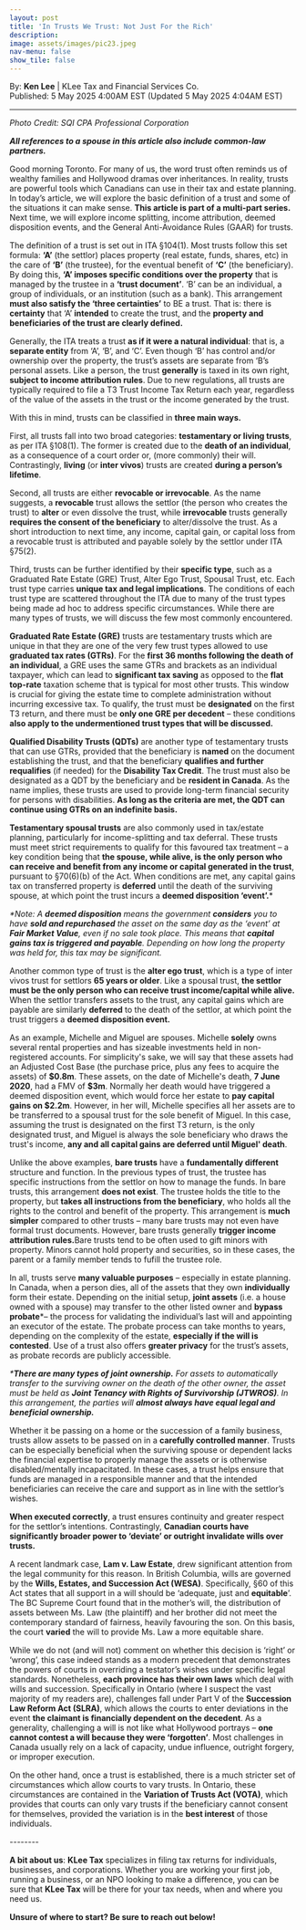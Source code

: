 ```yaml
---
layout: post
title: 'In Trusts We Trust: Not Just For the Rich'
description: 
image: assets/images/pic23.jpeg
nav-menu: false
show_tile: false
---
```


<style>
  p {
    margin-bottom: 15px; /* Reduce space below paragraphs */
  }

  hr.major {
    margin: 10px 0; /* Equal space above and below the <hr> */
  }
</style>

<!-- Credits -->
<div class="row">
	<div class="12u">
		<p>By: <b>Ken Lee</b> | KLee Tax and Financial Services Co.<br> Published: 5 May 2025 4:00AM EST (Updated 5 May 2025 4:04AM EST)</p>
	</div>
</div>

<hr class="major"/>

<!-- Content -->

<section>
  <div class="row">
	  <div class="12u">
		<p><i>Photo Credit: SQI CPA Professional Corporation</i></p>
    <p><b><i>All references to a spouse in this article also include common-law partners.</i></b></p>
    <p>Good morning Toronto. For many of us, the word trust often reminds us of wealthy families and Hollywood dramas over inheritances. In reality, trusts are powerful tools which Canadians can use in their tax and estate planning. In today’s article, we will explore the basic definition of a trust and some of the situations it can make sense. <b>This article is part of a multi-part series.</b> Next time, we will explore income splitting, income attribution, deemed disposition events, and the General Anti-Avoidance Rules (GAAR) for trusts.</p>
    <p>The definition of a trust is set out in ITA §104(1). Most trusts follow this set formula: <b>‘A’</b> (the settlor) places property (real estate, funds, shares, etc) in the care of <b>‘B’</b> (the trustee), for the eventual benefit of <b>‘C’</b> (the beneficiary). By doing this, <b>‘A’ imposes specific conditions over the property</b> that is managed by the trustee in a <b>‘trust document’</b>. ‘B’ can be an individual, a group of individuals, or an institution (such as a bank). This arrangement <b>must also satisfy the ‘three certainties’</b> to BE a trust. That is: there is <b>certainty</b> that ‘A’ <b>intended</b> to create the trust, and the <b>property and beneficiaries of the trust are clearly defined.</b></p>
    <p>Generally, the ITA treats a trust <b>as if it were a natural individual</b>: that is, a <b>separate entity</b> from ‘A’, ‘B’, and ‘C’. Even though ‘B’ has control and/or ownership over the property, the trust’s assets are separate from ‘B’s personal assets. Like a person, the trust <b>generally</b> is taxed in its own right, <b>subject to income attribution rules</b>. Due to new regulations, all trusts are typically required to file a T3 Trust Income Tax Return each year, regardless of the value of the assets in the trust or the income generated by the trust. </p>
    <p>With this in mind, trusts can be classified in <b>three main ways.</b></p>
    <p>First, all trusts fall into two broad categories: <b>testamentary or living trusts</b>, as per ITA §108(1). The former is created due to the <b>death of an individual</b>, as a consequence of a court order or, (more commonly) their will. Contrastingly, <b>living</b> (or <b>inter vivos</b>) trusts are created <b>during a person’s lifetime</b>.</p>
    <p>Second, all trusts are either <b>revocable or irrevocable</b>. As the name suggests, a <b>revocable</b> trust allows the settlor (the person who creates the trust) to <b>alter</b> or even dissolve the trust, while <b>irrevocable</b> trusts generally <b>requires the consent of the beneficiary</b> to alter/dissolve the trust. As a short introduction to next time, any income, capital gain, or capital loss from a revocable trust is attributed and payable solely by the settlor under ITA §75(2).</p>
    <p>Third, trusts can be further identified by their <b>specific type</b>, such as a Graduated Rate Estate (GRE) Trust, Alter Ego Trust, Spousal Trust, etc. Each trust type carries <b>unique tax and legal implications</b>. The conditions of each trust type are scattered throughout the ITA due to many of the trust types being made ad hoc to address specific circumstances. While there are many types of trusts, we will discuss the few most commonly encountered.</p>
    <p><b>Graduated Rate Estate (GRE)</b> trusts are testamentary trusts which are unique in that they are one of the very few trust types allowed to use <b>graduated tax rates (GTRs)</b>. For the <b>first 36 months following the death of an individual</b>, a GRE uses the same GTRs and brackets as an individual taxpayer, which can lead to <b>significant tax saving</b> as opposed to the <b>flat top-rate</b> taxation scheme that is typical for most other trusts. This window is crucial for giving the estate time to complete administration without incurring excessive tax. To qualify, the trust must be <b>designated</b> on the first T3 return, and there must be <b>only one GRE per decedent</b> – these conditions <b>also apply to the undermentioned trust types that will be discussed.</b></p>
    <p><b>Qualified Disability Trusts (QDTs)</b> are another type of testamentary trusts that can use GTRs, provided that the beneficiary is <b>named</b> on the document establishing the trust, and that the beneficiary <b>qualifies and further requalifies</b> (if needed) for the <b>Disability Tax Credit</b>. The trust must also be designated as a QDT by the beneficiary and be <b>resident in Canada</b>. As the name implies, these trusts are used to provide long-term financial security for persons with disabilities. <b>As long as the criteria are met, the QDT can continue using GTRs on an indefinite basis.</b></p>
    <p><b>Testamentary spousal trusts</b> are also commonly used in tax/estate planning, particularly for income-splitting and tax deferral. These trusts must meet strict requirements to qualify for this favoured tax treatment – a key condition being that <b>the spouse, while alive, is the only person who can receive and benefit from any income or capital generated in the trust</b>, pursuant to §70(6)(b) of the Act. When conditions are met, any capital gains tax on transferred property is <b>deferred</b> until the death of the surviving spouse, at which point the trust incurs a <b>deemed disposition ‘event’.</b>*</p>
    <p><i>*Note: A <b>deemed disposition</b> means the government <b>considers</b> you to have <b>sold and repurchased</b> the asset on the same day as the ‘event’ at <b>Fair Market Value</b>, even if no sale took place. This means that <b>capital gains tax is triggered and payable</b>. Depending on how long the property was held for, this tax may be significant.</i></p>
    <p>Another common type of trust is the <b>alter ego trust</b>, which is a type of inter vivos trust for settlors <b>65 years or older</b>. Like a spousal trust, <b>the settlor must be the only person who can receive trust income/capital while alive.</b> When the settlor transfers assets to the trust, any capital gains which are payable are similarly <b>deferred</b> to the death of the settlor, at which point the trust triggers a <b>deemed disposition event.</b></p>
    <p>As an example, Michelle and Miguel are spouses. Michelle <b>solely</b> owns several rental properties and has sizeable investments held in non-registered accounts. For simplicity's sake, we will say that these assets had an Adjusted Cost Base (the purchase price, plus any fees to acquire the assets) of <b>$0.8m</b>. These assets, on the date of Michelle's death, <b>7 June 2020</b>, had a FMV of <b>$3m</b>. Normally her death would have triggered a deemed disposition event, which would force her estate to <b>pay capital gains on $2.2m</b>. However, in her will, Michelle specifies all her assets are to be transferred to a spousal trust for the sole benefit of Miguel. In this case, assuming the trust is designated on the first T3 return, is the only designated trust, and Miguel is always the sole beneficiary who draws the trust's income, <b>any and all capital gains are deferred until Miguel' death</b>.</p>
    <p>Unlike the above examples, <b>bare trusts</b> have a <b>fundamentally different</b> structure and function. In the previous types of trust, the trustee has specific instructions from the settlor on how to manage the funds. In bare trusts, this arrangement <b>does not exist</b>. The trustee holds the title to the property, but <b>takes all instructions from the beneficiary</b>, who holds all the rights to the control and benefit of the property. This arrangement is <b>much simpler</b> compared to other trusts – many bare trusts may not even have formal trust documents. However, bare trusts generally <b>trigger income attribution rules.</b>Bare trusts tend to be often used to gift minors with property. Minors cannot hold property and securities, so in these cases, the parent or a family member tends to fufill the trustee role.</p>
    <p>In all, trusts serve <b>many valuable purposes</b> – especially in estate planning. In Canada, when a person dies, all of the assets that they own <b>individually</b> form their estate. Depending on the initial setup, <b>joint assets</b> (i.e. a house owned with a spouse) may transfer to the other listed owner and <b>bypass probate</b>*– the process for validating the individual’s last will and appointing an executor of the estate. The probate process can take months to years, depending on the complexity of the estate, <b>especially if the will is contested</b>. Use of a trust also offers <b>greater privacy</b> for the trust’s assets, as probate records are publicly accessible.</p>
    <p><i>*<b>There are many types of joint ownership.</b> For assets to automatically transfer to the surviving owner on the death of the other owner, the asset must be held as <b>Joint Tenancy with Rights of Survivorship (JTWROS)</b>. In this arrangement, the parties will <b>almost always have equal legal and beneficial ownership.</b></i></p>
    <p>Whether it be passing on a home or the succession of a family business, trusts allow assets to be passed on in a <b>carefully controlled manner</b>. Trusts can be especially beneficial when the surviving spouse or dependent lacks the financial expertise to properly manage the assets or is otherwise disabled/mentally incapacitated. In these cases, a trust helps ensure that funds are managed in a responsible manner and that the intended beneficiaries can receive the care and support as in line with the settlor’s wishes.</p>
    <p><b>When executed correctly</b>, a trust ensures continuity and greater respect for the settlor’s intentions. Contrastingly, <b>Canadian courts have significantly broader power to ‘deviate’ or outright invalidate wills over trusts.</b></p>
    <p>A recent landmark case, <b>Lam v. Law Estate</b>, drew significant attention from the legal community for this reason. In British Columbia, wills are governed by the <b>Wills, Estates, and Succession Act (WESA)</b>. Specifically, §60 of this Act states that all support in a will should be ‘adequate, just and <b>equitable</b>’. The BC Supreme Court found that in the mother’s will, the distribution of assets between Ms. Law (the plaintiff) and her brother did not meet the contemporary standard of fairness, heavily favouring the son. On this basis, the court <b>varied</b> the will to provide Ms. Law a more equitable share.</p>
    <p>While we do not (and will not) comment on whether this decision is ‘right’ or ‘wrong’, this case indeed stands as a modern precedent that demonstrates the powers of courts in overriding a testator’s wishes under specific legal standards. Nonetheless, <b>each province has their own laws</b> which deal with wills and succession. Specifically in Ontario (where I suspect the vast majority of my readers are), challenges fall under Part V of the <b>Succession Law Reform Act (SLRA)</b>, which allows the courts to enter deviations in the event <b>the claimant is financially dependent on the decedent</b>. As a generality, challenging a will is not like what Hollywood portrays – <b>one cannot contest a will because they were ‘forgotten’</b>. Most challenges in Canada usually rely on a lack of capacity, undue influence, outright forgery, or improper execution.</p>
    <p>On the other hand, once a trust is established, there is a much stricter set of circumstances which allow courts to vary trusts. In Ontario, these circumstances are contained in the <b>Variation of Trusts Act (VOTA)</b>, which provides that courts can only vary trusts if the beneficiary cannot consent for themselves, provided the variation is in the <b>best interest</b> of those individuals.</p>
    <p>--------</p>
    <p><b>A bit about us</b>: <b>KLee Tax</b> specializes in filing tax returns for individuals, businesses, and corporations. Whether you are working your first job, running a business, or an NPO looking to make a difference, you can be sure that <b>KLee Tax</b> will be there for your tax needs, when and where you need us.</p>
    <p><b>Unsure of where to start? Be sure to reach out below!</b></p>